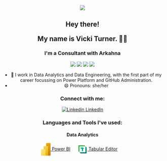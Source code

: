 <!-- Talk data to me gif -->
<div id="header" align="center">
  <img src="https://media.giphy.com/media/SvckSy7fFviqrq8ClF/giphy.gif?cid=ecf05e47qgxe8bjw0v4wz5otdpzdp26tvy4dnsqsr1wc2noh&ep=v1_gifs_search&rid=giphy.gif&ct=g" width="100"/>

<!-- 
</p>
<div id="badges">
    <a href="https://www.linkedin.com/in/vickiturner/">
        <img src="https://img.shields.io/badge/LinkedIn-blue"    alt="LinkedIn Badge"/>
    </a>    
    </div> -->


</p>
<h2 align="center">Hey there! </p>
My name is Vicki Turner. 👋🤓</h2>


### I'm a Consultant with Arkahna </p>

<div id="badges">
    <img src="https://img.shields.io/badge/Power%20Platform-Expert-blue" />
    <img src="https://img.shields.io/badge/GitHub-Admin-blue" />
    <img src="https://img.shields.io/badge/Data%20Engineering-Intermediate-blue" />
    <img src="https://img.shields.io/badge/Data%20Analytics-Intermediate-blue" />


- 🔭 I work in Data Analytics and Data Engineering, with the first part of my career focussing on Power Platform and GitHub Administration.
- 😄 Pronouns: she/her


### Connect with me:

[![Linkedin](https://i.sstatic.net/gVE0j.png) LinkedIn ](https://www.linkedin.com/in/vickiturner/)

### Languages and Tools I've used:

#### Data Analytics
<a href="https://powerbi.microsoft.com/en-us/" style="display: inline-block; margin-right: 20px;">
    <img src="/img/power-bi.svg" alt="PowerBI" width="30" style="vertical-align: middle;">
    Power BI
</a>
<a href="https://docs.tabulareditor.com/index.html?tabs=TE2" style="display: inline-block; margin-right: 20px;">
    <img src="/img/tabular-editor.png" alt="Tabular Editor" width="30" style="vertical-align: middle;">
    Tabular Editor
</a>


 <!-- [![PowerBI](https://i.sstatic.net/1Q7Zb.png) PowerBI](https://powerbi.microsoft.com/en-us/) -->
<!-- 

[![GitHub](https://i.sstatic.net/tskMh.png) GitHub](https://github.com/) -->
